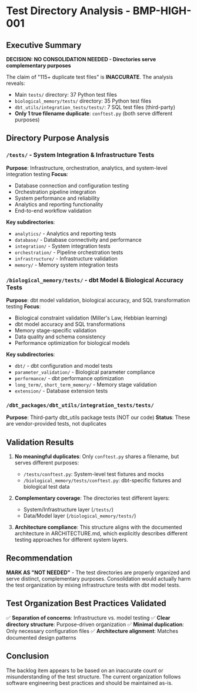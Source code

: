# Test Directory Analysis - BMP-HIGH-001

## Executive Summary

**DECISION: NO CONSOLIDATION NEEDED - Directories serve complementary purposes**

The claim of "115+ duplicate test files" is **INACCURATE**. The analysis reveals:
- Main `tests/` directory: 37 Python test files
- `biological_memory/tests/` directory: 35 Python test files  
- `dbt_utils/integration_tests/tests/`: 7 SQL test files (third-party)
- **Only 1 true filename duplicate**: `conftest.py` (both serve different purposes)

## Directory Purpose Analysis

### `/tests/` - System Integration & Infrastructure Tests
**Purpose**: Infrastructure, orchestration, analytics, and system-level integration testing
**Focus**: 
- Database connection and configuration testing
- Orchestration pipeline integration
- System performance and reliability
- Analytics and reporting functionality
- End-to-end workflow validation

**Key subdirectories**:
- `analytics/` - Analytics and reporting tests
- `database/` - Database connectivity and performance
- `integration/` - System integration tests
- `orchestration/` - Pipeline orchestration tests
- `infrastructure/` - Infrastructure validation
- `memory/` - Memory system integration tests

### `/biological_memory/tests/` - dbt Model & Biological Accuracy Tests
**Purpose**: dbt model validation, biological accuracy, and SQL transformation testing
**Focus**:
- Biological constraint validation (Miller's Law, Hebbian learning)
- dbt model accuracy and SQL transformations
- Memory stage-specific validation
- Data quality and schema consistency
- Performance optimization for biological models

**Key subdirectories**:
- `dbt/` - dbt configuration and model tests
- `parameter_validation/` - Biological parameter compliance
- `performance/` - dbt performance optimization
- `long_term/`, `short_term_memory/` - Memory stage validation
- `extension/` - Database extension tests

### `/dbt_packages/dbt_utils/integration_tests/tests/` 
**Purpose**: Third-party dbt_utils package tests (NOT our code)
**Status**: These are vendor-provided tests, not duplicates

## Validation Results

1. **No meaningful duplicates**: Only `conftest.py` shares a filename, but serves different purposes:
   - `/tests/conftest.py`: System-level test fixtures and mocks
   - `/biological_memory/tests/conftest.py`: dbt-specific fixtures and biological test data

2. **Complementary coverage**: The directories test different layers:
   - System/Infrastructure layer (`/tests/`)
   - Data/Model layer (`/biological_memory/tests/`)

3. **Architecture compliance**: This structure aligns with the documented architecture in ARCHITECTURE.md, which explicitly describes different testing approaches for different system layers.

## Recommendation

**MARK AS "NOT NEEDED"** - The test directories are properly organized and serve distinct, complementary purposes. Consolidation would actually harm the test organization by mixing infrastructure tests with dbt model tests.

## Test Organization Best Practices Validated

✅ **Separation of concerns**: Infrastructure vs. model testing
✅ **Clear directory structure**: Purpose-driven organization
✅ **Minimal duplication**: Only necessary configuration files
✅ **Architecture alignment**: Matches documented design patterns

## Conclusion

The backlog item appears to be based on an inaccurate count or misunderstanding of the test structure. The current organization follows software engineering best practices and should be maintained as-is.